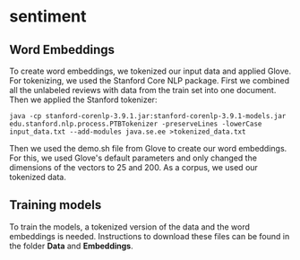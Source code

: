 # sentiment

## Word Embeddings
To create word embeddings, we tokenized our input data and applied Glove. For tokenizing, we used the Stanford Core NLP package. First we combined all the unlabeled reviews with data from the train set into one document. Then we applied the Stanford tokenizer:

```
java -cp stanford-corenlp-3.9.1.jar:stanford-corenlp-3.9.1-models.jar edu.stanford.nlp.process.PTBTokenizer -preserveLines -lowerCase input_data.txt --add-modules java.se.ee >tokenized_data.txt
```

Then we used the demo.sh file from Glove to create our word embeddings. For this, we used Glove's default parameters and only changed the dimensions of the vectors to 25 and 200. As a corpus, we used our tokenized data.

## Training models
To train the models, a tokenized version of the data and the word embeddings is needed. Instructions to download these files can be found in the folder **Data** and **Embeddings**.
